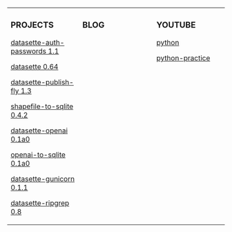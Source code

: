  <div align="center">
  
  
  </div>
<span>&nbsp;&nbsp;&nbsp;&nbsp;&nbsp;&nbsp;&nbsp;&nbsp;</span>
<span>&nbsp;&nbsp;&nbsp;&nbsp;&nbsp;&nbsp;&nbsp;&nbsp;</span>
<span>&nbsp;&nbsp;&nbsp;&nbsp;&nbsp;&nbsp;&nbsp;&nbsp;</span>
<span>&nbsp;&nbsp;&nbsp;&nbsp;&nbsp;&nbsp;&nbsp;&nbsp;</span>

<td align="left">

<table><tr><td valign="top" width="33%">

### PROJECTS
<!-- recent_releases starts -->
[datasette-auth-passwords 1.1](https://github.com/simonw/datasette-auth-passwords/releases/tag/1.1) 
 
[datasette 0.64](https://github.com/simonw/datasette/releases/tag/0.64) 
 
[datasette-publish-fly 1.3](https://github.com/simonw/datasette-publish-fly/releases/tag/1.3)
 
[shapefile-to-sqlite 0.4.2](https://github.com/simonw/shapefile-to-sqlite/releases/tag/0.4.2) 
 
[datasette-openai 0.1a0](https://github.com/simonw/datasette-openai/releases/tag/0.1a0) 
 
[openai-to-sqlite 0.1a0](https://github.com/simonw/openai-to-sqlite/releases/tag/0.1a0) 
 
[datasette-gunicorn 0.1.1](https://github.com/simonw/datasette-gunicorn/releases/tag/0.1.1) 
 
[datasette-ripgrep 0.8](https://github.com/simonw/datasette-ripgrep/releases/tag/0.8) 
 
</td><td valign="top" width="34%">

### BLOG
<!-- blog starts -->

 
</td><td valign="top" width="33%">

### YOUTUBE
<!-- tils starts -->
[python](https://www.youtube.com/playlist?list=PLql3uvAHMl-N75yWwlRhLGRHym75HpMkl)
 
[python-practice](https://www.youtube.com/playlist?list=PLql3uvAHMl-OdVcnNBRP-75gIkjVIPXHz) 
 
</td></tr></table>
</div>



